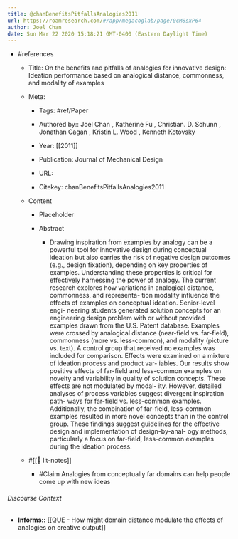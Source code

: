 ```yaml
---
title: @chanBenefitsPitfallsAnalogies2011
url: https://roamresearch.com/#/app/megacoglab/page/0cM8sxP64
author: Joel Chan
date: Sun Mar 22 2020 15:18:21 GMT-0400 (Eastern Daylight Time)
---
```


- #references

    - Title: On the benefits and pitfalls of analogies for innovative design: Ideation performance based on analogical distance, commonness, and modality of examples

    - Meta:

        - Tags: #ref/Paper

        - Authored by::  Joel Chan ,  Katherine Fu ,  Christian. D. Schunn ,  Jonathan Cagan ,  Kristin L. Wood ,  Kenneth Kotovsky

        - Year: [[2011]]

        - Publication: Journal of Mechanical Design

        - URL:

        - Citekey: chanBenefitsPitfallsAnalogies2011

    - Content

        - Placeholder

        - Abstract

            - Drawing inspiration from examples by analogy can be a powerful tool for innovative design during conceptual ideation but also carries the risk of negative design outcomes (e.g., design fixation), depending on key properties of examples. Understanding these properties is critical for effectively harnessing the power of analogy. The current research explores how variations in analogical distance, commonness, and representa- tion modality influence the effects of examples on conceptual ideation. Senior-level engi- neering students generated solution concepts for an engineering design problem with or without provided examples drawn from the U.S. Patent database. Examples were crossed by analogical distance (near-field vs. far-field), commonness (more vs. less-common), and modality (picture vs. text). A control group that received no examples was included for comparison. Effects were examined on a mixture of ideation process and product var- iables. Our results show positive effects of far-field and less-common examples on novelty and variability in quality of solution concepts. These effects are not modulated by modal- ity. However, detailed analyses of process variables suggest divergent inspiration path- ways for far-field vs. less-common examples. Additionally, the combination of far-field, less-common examples resulted in more novel concepts than in the control group. These findings suggest guidelines for the effective design and implementation of design-by-anal- ogy methods, particularly a focus on far-field, less-common examples during the ideation process.

    - #[[📝 lit-notes]]

        - #Claim Analogies from conceptually far domains can help people come up with new ideas

###### Discourse Context

- **Informs::** [[QUE - How might domain distance modulate the effects of analogies on creative output]]
